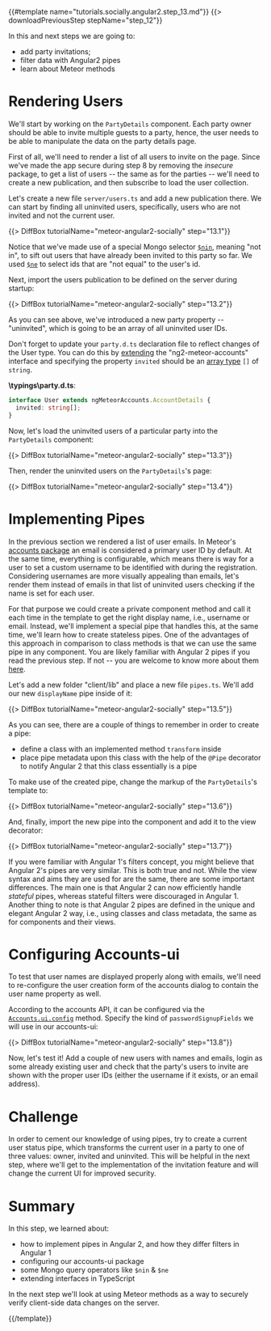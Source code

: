 {{#template name="tutorials.socially.angular2.step_13.md"}} {{> downloadPreviousStep stepName="step_12"}}

In this and next steps we are going to:
- add party invitations;
- filter data with Angular2 pipes
- learn about Meteor methods

# Rendering Users

We'll start by working on the `PartyDetails` component. Each party owner should be able to invite multiple guests to a party, hence, the user needs to be able to manipulate the data on the party details page.

First of all, we'll need to render a list of all users to invite on the page. Since we've made the app secure during step 8 by removing the _insecure_ package, to get a list of users -- the same as for the parties -- we'll need to create a new publication, and then subscribe to load the user collection.

Let's create a new file `server/users.ts` and add a new publication there. We can start by finding all uninvited users, specifically, users who are not invited and not the current user.

{{> DiffBox tutorialName="meteor-angular2-socially" step="13.1"}}

Notice that we've made use of a special Mongo selector [`$nin`](https://docs.mongodb.org/manual/reference/operator/query/nin/),
meaning "not in", to sift out users that have already been invited to this party so far.
We used [`$ne`](https://docs.mongodb.org/manual/reference/operator/query/ne/) to select ids
that are "not equal" to the user's id.

Next, import the users publication to be defined on the server during startup:

{{> DiffBox tutorialName="meteor-angular2-socially" step="13.2"}}

As you can see above, we've introduced a new party property -- "uninvited", which is going to be an array of all uninvited user IDs.

Don't forget to update your `party.d.ts` declaration file to reflect changes of the User type. You can do this by [extending](http://www.typescriptlang.org/Handbook#interfaces-extending-interfaces) the "ng2-meteor-accounts" interface and specifying the property `invited` should be an [array type](http://www.typescriptlang.org/Handbook#basic-types-array) `[]` of `string`.

**\typings\party.d.ts**:

```ts
interface User extends ngMeteorAccounts.AccountDetails {
  invited: string[];
}
```

Now, let's load the uninvited users of a particular party into the `PartyDetails` component:

{{> DiffBox tutorialName="meteor-angular2-socially" step="13.3"}}

Then, render the uninvited users on the `PartyDetails`'s page:

{{> DiffBox tutorialName="meteor-angular2-socially" step="13.4"}}

# Implementing Pipes

In the previous section we rendered a list of user emails. In Meteor's [accounts package](http://docs.meteor.com/#/full/accounts_api) an email is considered a primary user ID by default. At the same time, everything is configurable, which means there is way for a user to set a custom username to be identified with during the registration. Considering usernames are more visually appealing than emails, let's render them instead of emails in that list of uninvited users checking if the name is set for each user.

For that purpose we could create a private component method and call it each time in the template to get the right display name, i.e., username or email. Instead, we'll implement a special pipe that handles this, at the same time, we'll learn how to create stateless pipes. One of the advantages of this approach in comparison to class methods is that we can use the same pipe in any component. You are likely familiar with Angular 2 pipes if you read the previous step. If not -- you are welcome to know more about them [here](https://angular.io/docs/ts/latest/guide/pipes.html).

Let's add a new folder "client/lib" and place a new file `pipes.ts`. We'll add our new `displayName` pipe inside of it:

{{> DiffBox tutorialName="meteor-angular2-socially" step="13.5"}}

As you can see, there are a couple of things to remember in order to create a pipe:

- define a class with an implemented method `transform` inside
- place pipe metadata upon this class with the help of the `@Pipe` decorator to notify Angular 2 that this class essentially is a pipe

To make use of the created pipe, change the markup of the `PartyDetails`'s template to:

{{> DiffBox tutorialName="meteor-angular2-socially" step="13.6"}}

And, finally, import the new pipe into the component and add it to the view decorator:

{{> DiffBox tutorialName="meteor-angular2-socially" step="13.7"}}

If you were familiar with Angular 1's filters concept, you might believe that Angular 2's pipes are very similar. This is both true and not. While the view syntax and aims they are used for are the same, there are some important differences. The main one is that Angular 2 can now efficiently handle _stateful_ pipes, whereas stateful filters were discouraged in Angular 1. Another thing to note is that Angular 2 pipes are defined in the unique and elegant Angular 2 way, i.e., using classes and class metadata, the same as for components and their views.

# Configuring Accounts-ui

To test that user names are displayed properly along with emails, we'll need to re-configure the user creation form of the accounts dialog to contain the user name property as well.

According to the accounts API, it can be configured via the [`Accounts.ui.config`](http://docs.meteor.com/#/full/accounts_ui_config) method. Specify the kind of `passwordSignupFields` we will use in our accounts-ui:

{{> DiffBox tutorialName="meteor-angular2-socially" step="13.8"}}

Now, let's test it! Add a couple of new users with names and emails, login as some already existing user and check that the party's users to invite are shown with the proper user IDs (either the username if it exists, or an email address).

# Challenge

In order to cement our knowledge of using pipes, try to create a current user status pipe, which transforms the current user in a party to one of three values: owner, invited and uninvited. This will be helpful in the next step, where we'll get to the implementation of the invitation feature and will change the current UI for improved security.

# Summary

In this step, we learned about:

- how to implement pipes in Angular 2, and how they differ filters in Angular 1
- configuring our accounts-ui package
- some Mongo query operators like `$nin` & `$ne`
- extending interfaces in TypeScript

In the next step we'll look at using Meteor methods as a way to securely verify client-side data changes on the server.

{{/template}}

